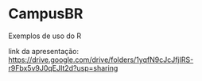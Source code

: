 # CampusBR
Exemplos de uso do R

link da apresentação:
https://drive.google.com/drive/folders/1yqfN9cJcJfjIRS-r9Fbx5v9J0qEJIt2d?usp=sharing
